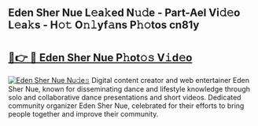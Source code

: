 ## Eden Sher Nue L𝚎a𝚔ed N𝚞𝚍e - Part-AeI Vi𝚍𝚎o L𝚎a𝚔s - H𝚘𝚝 O𝚗𝚕yf𝚊ns P𝚑𝚘tos cn81y

# <h2><a href="http://kf3d2ua.oniu.top/?m=Eden+Sher+Nue">🔗👉 🔴 Eden Sher Nue P𝚑ot𝚘𝚜 V𝚒d𝚎o</a></h2>

[![Eden Sher Nue Nu𝚍e𝚜](https://i.imgur.com/0qMVB7G.gif)](http://kf3d2ua.oniu.top/?m=Eden+Sher+Nue)
Digital content creator and web entertainer Eden Sher Nue, known for disseminating dance and lifestyle knowledge through solo and collaborative dance presentations and short videos. Dedicated community organizer Eden Sher Nue, celebrated for their efforts to bring people together and improve their community.  

